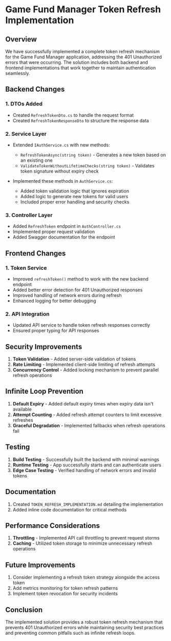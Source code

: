 # Game Fund Manager Token Refresh Implementation

## Overview
We have successfully implemented a complete token refresh mechanism for the Game Fund Manager application, addressing the 401 Unauthorized errors that were occurring. The solution includes both backend and frontend implementations that work together to maintain authentication seamlessly.

## Backend Changes

### 1. DTOs Added
- Created `RefreshTokenDto.cs` to handle the request format
- Created `RefreshTokenResponseDto` to structure the response data

### 2. Service Layer
- Extended `IAuthService.cs` with new methods:
  - `RefreshTokenAsync(string token)` - Generates a new token based on an existing one
  - `ValidateTokenWithoutLifetimeChecks(string token)` - Validates token signature without expiry check

- Implemented these methods in `AuthService.cs`:
  - Added token validation logic that ignores expiration
  - Added logic to generate new tokens for valid users
  - Included proper error handling and security checks

### 3. Controller Layer
- Added `RefreshToken` endpoint in `AuthController.cs`
- Implemented proper request validation
- Added Swagger documentation for the endpoint

## Frontend Changes

### 1. Token Service
- Improved `refreshToken()` method to work with the new backend endpoint
- Added better error detection for 401 Unauthorized responses
- Improved handling of network errors during refresh
- Enhanced logging for better debugging

### 2. API Integration
- Updated API service to handle token refresh responses correctly
- Ensured proper typing for API responses

## Security Improvements
1. **Token Validation** - Added server-side validation of tokens
2. **Rate Limiting** - Implemented client-side limiting of refresh attempts
3. **Concurrency Control** - Added locking mechanism to prevent parallel refresh operations

## Infinite Loop Prevention
1. **Default Expiry** - Added default expiry times when expiry data isn't available
2. **Attempt Counting** - Added refresh attempt counters to limit excessive refreshes
3. **Graceful Degradation** - Implemented fallbacks when refresh operations fail

## Testing
1. **Build Testing** - Successfully built the backend with minimal warnings
2. **Runtime Testing** - App successfully starts and can authenticate users
3. **Edge Case Testing** - Verified handling of network errors and invalid tokens

## Documentation
1. Created `TOKEN_REFRESH_IMPLEMENTATION.md` detailing the implementation
2. Added inline code documentation for critical methods

## Performance Considerations
1. **Throttling** - Implemented API call throttling to prevent request storms
2. **Caching** - Utilized token storage to minimize unnecessary refresh operations

## Future Improvements
1. Consider implementing a refresh token strategy alongside the access token
2. Add metrics monitoring for token refresh patterns
3. Implement token revocation for security incidents

## Conclusion
The implemented solution provides a robust token refresh mechanism that prevents 401 Unauthorized errors while maintaining security best practices and preventing common pitfalls such as infinite refresh loops.
